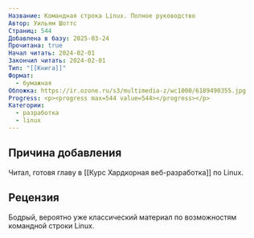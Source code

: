 ```yaml
---
Название: Командная строка Linux. Полное руководство
Автор: Уильям Шоттс
Страниц: 544
Добавлена в базу: 2025-03-24
Прочитана: true
Начал читать: 2024-02-01
Закончил читать: 2024-02-01
Тип: "[[Книга]]"
Формат:
  - бумажная
Обложка: https://ir.ozone.ru/s3/multimedia-z/wc1000/6189490355.jpg
Progress: <p><progress max=544 value=544></progress></p>
Категории:
  - разработка
  - linux
---
```

## Причина добавления

Читал, готовя главу в [[Курс Хардкорная веб-разработка]] по Linux.

## Рецензия

Бодрый, вероятно уже классический материал по возможностям командной строки Linux.  